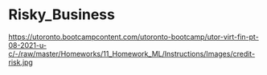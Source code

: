 # Risky_Business

https://utoronto.bootcampcontent.com/utoronto-bootcamp/utor-virt-fin-pt-08-2021-u-c/-/raw/master/Homeworks/11_Homework_ML/Instructions/Images/credit-risk.jpg
